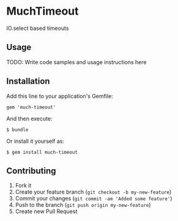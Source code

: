 # MuchTimeout

IO.select based timeouts

## Usage

TODO: Write code samples and usage instructions here

## Installation

Add this line to your application's Gemfile:

    gem 'much-timeout'

And then execute:

    $ bundle

Or install it yourself as:

    $ gem install much-timeout

## Contributing

1. Fork it
2. Create your feature branch (`git checkout -b my-new-feature`)
3. Commit your changes (`git commit -am 'Added some feature'`)
4. Push to the branch (`git push origin my-new-feature`)
5. Create new Pull Request
